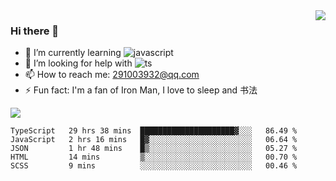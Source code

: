 <img align='right' src='https://github-readme-stats.vercel.app/api?username=niaogege&show_icons=true&theme=radical'/>

### Hi there 👋

- 🌱 I’m currently learning ![javascript](https://img.shields.io/badge/javacript-learn-orange)
- 🤔 I’m looking for help with ![ts](https://img.shields.io/badge/ts-learn-yellow)
- 📫 How to reach me: 291003932@qq.com
- ⚡ Fun fact:  I'm a fan of Iron Man, I love to sleep and 书法

![](https://github-readme-stats.vercel.app/api/top-langs/?username=niaogege&layout=compact)

<!--START_SECTION:waka-->
```text
TypeScript   29 hrs 38 mins  █████████████████████▓░░░   86.49 % 
JavaScript   2 hrs 16 mins   █▓░░░░░░░░░░░░░░░░░░░░░░░   06.64 % 
JSON         1 hr 48 mins    █▒░░░░░░░░░░░░░░░░░░░░░░░   05.27 % 
HTML         14 mins         ▒░░░░░░░░░░░░░░░░░░░░░░░░   00.70 % 
SCSS         9 mins          ░░░░░░░░░░░░░░░░░░░░░░░░░   00.46 % 
```
<!--END_SECTION:waka-->
